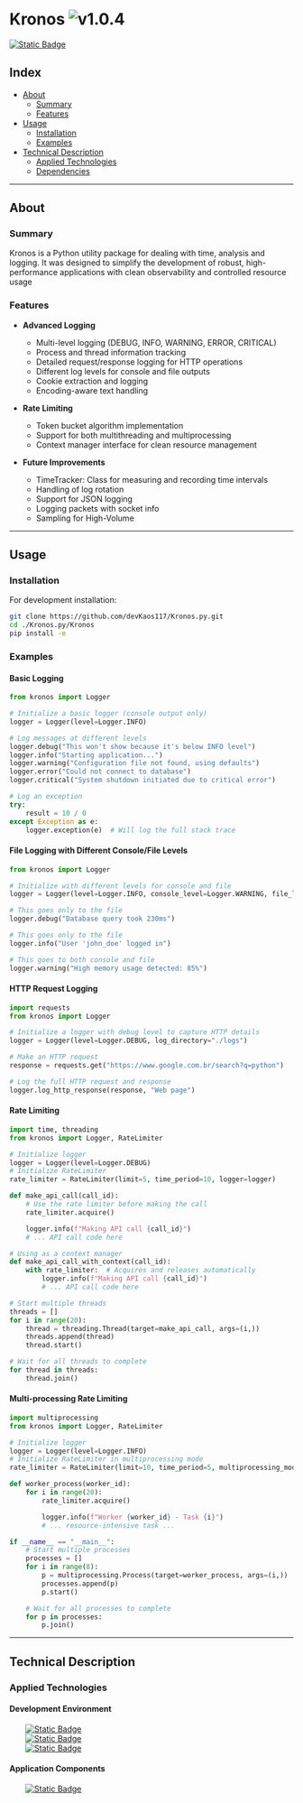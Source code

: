 # Kronos ![v1.0.4](https://img.shields.io/badge/version-1.0.4-informational)
<a href="https://github.com/devKaos117/Kronos.py/blob/main/LICENSE" target="_blank">![Static Badge](https://img.shields.io/badge/License-%23FFFFFF?style=flat&label=MIT&labelColor=%23000000&color=%23333333&link=https%3A%2F%2Fgithub%2Ecom%2FdevKaos117%2FKronos%2Epy%2Fblob%2Fmain%2FLICENSE)</a>
## Index

-   [About](#about)
    -   [Summary](#about-summary)
    -   [Features](#about-features)
- [Usage](#usage)
    -   [Installation](#usage-installation)
    -   [Examples](#usage-examples)
-   [Technical Description](#technical-description)
    -   [Applied Technologies](#technical-description-techs)
    -   [Dependencies](#technical-description-dependencies)

---

## About <a name = "about"></a>

### Summary <a name = "about-summary"></a>
Kronos is a Python utility package for dealing with time, analysis and logging. It was designed to simplify the development of robust, high-performance applications with clean observability and controlled resource usage

### Features <a name = "about-features"></a>

- **Advanced Logging**
    - Multi-level logging (DEBUG, INFO, WARNING, ERROR, CRITICAL)
    - Process and thread information tracking
    - Detailed request/response logging for HTTP operations
    - Different log levels for console and file outputs
    - Cookie extraction and logging
    - Encoding-aware text handling

- **Rate Limiting**
    - Token bucket algorithm implementation
    - Support for both multithreading and multiprocessing
    - Context manager interface for clean resource management

- **Future Improvements**
    - TimeTracker: Class for measuring and recording time intervals
    - Handling of log rotation
    - Support for JSON logging
    - Logging packets with socket info
    - Sampling for High-Volume

---

## Usage <a name = "usage"></a>

### Installation <a name = "usage-installation"></a>

For development installation:

```bash
git clone https://github.com/devKaos117/Kronos.py.git
cd ./Kronos.py/Kronos
pip install -e
```

### Examples <a name = "usage-examples"></a>

#### Basic Logging

```python
from kronos import Logger

# Initialize a basic logger (console output only)
logger = Logger(level=Logger.INFO)

# Log messages at different levels
logger.debug("This won't show because it's below INFO level")
logger.info("Starting application...")
logger.warning("Configuration file not found, using defaults")
logger.error("Could not connect to database")
logger.critical("System shutdown initiated due to critical error")

# Log an exception
try:
    result = 10 / 0
except Exception as e:
    logger.exception(e)  # Will log the full stack trace
```

#### File Logging with Different Console/File Levels

```python
from kronos import Logger

# Initialize with different levels for console and file
logger = Logger(level=Logger.INFO, console_level=Logger.WARNING, file_level=Logger.DEBUG, log_directory="./logs")

# This goes only to the file
logger.debug("Database query took 230ms")

# This goes only to the file
logger.info("User 'john_doe' logged in")

# This goes to both console and file
logger.warning("High memory usage detected: 85%")
```

#### HTTP Request Logging

```python
import requests
from kronos import Logger

# Initialize a logger with debug level to capture HTTP details
logger = Logger(level=Logger.DEBUG, log_directory="./logs")

# Make an HTTP request
response = requests.get("https://www.google.com.br/search?q=python")

# Log the full HTTP request and response
logger.log_http_response(response, "Web page")
```

#### Rate Limiting

```python
import time, threading
from kronos import Logger, RateLimiter

# Initialize logger
logger = Logger(level=Logger.DEBUG)
# Initialize RateLimiter
rate_limiter = RateLimiter(limit=5, time_period=10, logger=logger)

def make_api_call(call_id):
    # Use the rate limiter before making the call
    rate_limiter.acquire()

    logger.info(f"Making API call {call_id}")
    # ... API call code here

# Using as a context manager
def make_api_call_with_context(call_id):
    with rate_limiter:  # Acquires and releases automatically
        logger.info(f"Making API call {call_id}")
        # ... API call code here

# Start multiple threads
threads = []
for i in range(20):
    thread = threading.Thread(target=make_api_call, args=(i,))
    threads.append(thread)
    thread.start()

# Wait for all threads to complete
for thread in threads:
    thread.join()
```

#### Multi-processing Rate Limiting

```python
import multiprocessing
from kronos import Logger, RateLimiter

# Initialize logger
logger = Logger(level=Logger.INFO)
# Initialize RateLimiter in multiprocessing mode
rate_limiter = RateLimiter(limit=10, time_period=5, multiprocessing_mode=True, logger=logger)

def worker_process(worker_id):
    for i in range(20):
        rate_limiter.acquire()

        logger.info(f"Worker {worker_id} - Task {i}")
        # ... resource-intensive task ...

if __name__ == "__main__":
    # Start multiple processes
    processes = []
    for i in range(8):
        p = multiprocessing.Process(target=worker_process, args=(i,))
        processes.append(p)
        p.start()

    # Wait for all processes to complete
    for p in processes:
        p.join()
```

---

## Technical Description <a name = "technical-description"></a>

### Applied Technologies <a name = "technical-description-techs"></a>

#### Development Environment
&emsp;&emsp;<a href="https://archlinux.org/">![Static Badge](https://img.shields.io/badge/v2025-%23FFFFFF?style=flat&logo=archlinux&logoColor=%1793D1&logoSize=auto&label=Arch&labelColor=%23000000&color=%23333333&link=https%3A%2F%2Fwww.archlinux.org)</a>
<br>
&emsp;&emsp;<a href="https://www.zsh.org" target="_blank">![Static Badge](https://img.shields.io/badge/v5.9-%23FFFFFF?style=flat&logo=zsh&logoColor=%23F15A24&logoSize=auto&label=zsh&labelColor=%23000000&color=%23333333&link=https%3A%2F%2Fwww.zsh.org)</a>
<br>
&emsp;&emsp;<a href="https://code.visualstudio.com" target="_blank">![Static Badge](https://img.shields.io/badge/v1.99.3-%23FFFFFF?style=flat&logo=codecrafters&logoColor=%230065A9&logoSize=auto&label=VS%20Code&labelColor=%23000000&color=%23333333&link=https%3A%2F%2Fcode.visualstudio.com)</a>


#### Application Components
&emsp;&emsp;<a href="https://www.python.org/" target="_blank">![Static Badge](https://img.shields.io/badge/v3.13.2-%23FFFFFF?style=flat&logo=python&logoColor=%233776AB&logoSize=auto&label=Python&labelColor=%23000000&color=%23333333&link=https%3A%2F%2Fwww%2Epython%2Eorg%2F)</a>